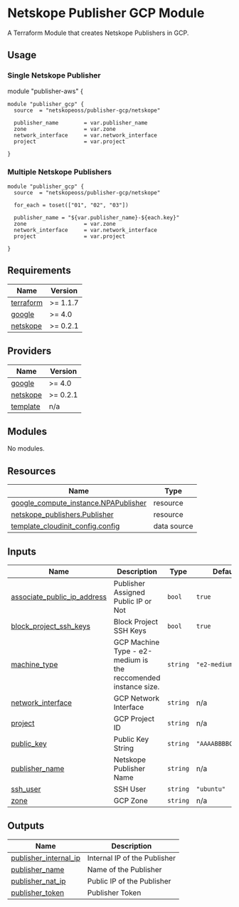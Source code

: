 # Netskope Publisher GCP Module
A Terraform Module that creates Netskope Publishers in GCP.

## Usage

### Single Netskope Publisher

module "publisher-aws" {

```hcl
module "publisher_gcp" {
  source  = "netskopeoss/publisher-gcp/netskope"
  
  publisher_name        = var.publisher_name
  zone                  = var.zone
  network_interface     = var.network_interface
  project               = var.project

}
```

### Multiple Netskope Publishers
```hcl
module "publisher_gcp" {
  source  = "netskopeoss/publisher-gcp/netskope"

  for_each = toset(["01", "02", "03"])

  publisher_name = "${var.publisher_name}-${each.key}"
  zone                  = var.zone
  network_interface     = var.network_interface
  project               = var.project

}
```

## Requirements

| Name | Version |
|------|---------|
| <a name="requirement_terraform"></a> [terraform](#requirement\_terraform) | >= 1.1.7 |
| <a name="requirement_google"></a> [google](#requirement\_google) | >= 4.0 |
| <a name="requirement_netskope"></a> [netskope](#requirement\_netskope) | >= 0.2.1 |

## Providers

| Name | Version |
|------|---------|
| <a name="provider_google"></a> [google](#provider\_google) | >= 4.0 |
| <a name="provider_netskope"></a> [netskope](#provider\_netskope) | >= 0.2.1 |
| <a name="provider_template"></a> [template](#provider\_template) | n/a |

## Modules

No modules.

## Resources

| Name | Type |
|------|------|
| [google_compute_instance.NPAPublisher](https://registry.terraform.io/providers/hashicorp/google/latest/docs/resources/compute_instance) | resource |
| [netskope_publishers.Publisher](https://registry.terraform.io/providers/netskopeoss/netskope/latest/docs/resources/publishers) | resource |
| [template_cloudinit_config.config](https://registry.terraform.io/providers/hashicorp/template/latest/docs/data-sources/cloudinit_config) | data source |

## Inputs

| Name | Description | Type | Default | Required |
|------|-------------|------|---------|:--------:|
| <a name="input_associate_public_ip_address"></a> [associate\_public\_ip\_address](#input\_associate\_public\_ip\_address) | Publisher Assigned Public IP or Not | `bool` | `true` | no |
| <a name="input_block_project_ssh_keys"></a> [block\_project\_ssh\_keys](#input\_block\_project\_ssh\_keys) | Block Project SSH Keys | `bool` | `true` | no |
| <a name="input_machine_type"></a> [machine\_type](#input\_machine\_type) | GCP Machine Type - e2-medium is the reccomended instance size. | `string` | `"e2-medium"` | no |
| <a name="input_network_interface"></a> [network\_interface](#input\_network\_interface) | GCP Network Interface | `string` | n/a | yes |
| <a name="input_project"></a> [project](#input\_project) | GCP Project ID | `string` | n/a | yes |
| <a name="input_public_key"></a> [public\_key](#input\_public\_key) | Public Key String | `string` | `"AAAABBBBCCCC.."` | no |
| <a name="input_publisher_name"></a> [publisher\_name](#input\_publisher\_name) | Netskope Publisher Name | `string` | n/a | yes |
| <a name="input_ssh_user"></a> [ssh\_user](#input\_ssh\_user) | SSH User | `string` | `"ubuntu"` | no |
| <a name="input_zone"></a> [zone](#input\_zone) | GCP Zone | `string` | n/a | yes |

## Outputs

| Name | Description |
|------|-------------|
| <a name="output_publisher_internal_ip"></a> [publisher\_internal\_ip](#output\_publisher\_internal\_ip) | Internal IP of the Publisher |
| <a name="output_publisher_name"></a> [publisher\_name](#output\_publisher\_name) | Name of the Publisher |
| <a name="output_publisher_nat_ip"></a> [publisher\_nat\_ip](#output\_publisher\_nat\_ip) | Public IP of the Publisher |
| <a name="output_publisher_token"></a> [publisher\_token](#output\_publisher\_token) | Publisher Token |